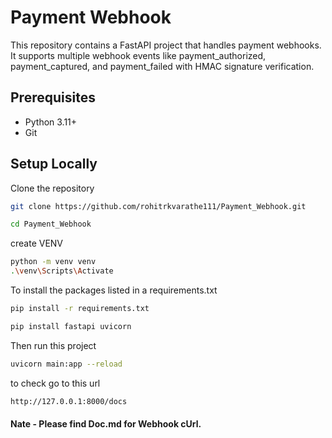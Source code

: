 # Payment Webhook

This repository contains a FastAPI project that handles payment webhooks. It supports multiple webhook events like payment_authorized, payment_captured, and payment_failed with HMAC signature verification.

## Prerequisites
- Python 3.11+
- Git

## Setup Locally

Clone the repository

```bash
git clone https://github.com/rohitrkvarathe111/Payment_Webhook.git
```
```bash
cd Payment_Webhook
```

create VENV
```bash
python -m venv venv
.\venv\Scripts\Activate
```

To install the packages listed in a requirements.txt
```bash
pip install -r requirements.txt

pip install fastapi uvicorn
```
Then run this project
```bash
uvicorn main:app --reload
```

to check go to this url
```bash
http://127.0.0.1:8000/docs
```

#### Nate - Please find Doc.md for Webhook cUrl.

